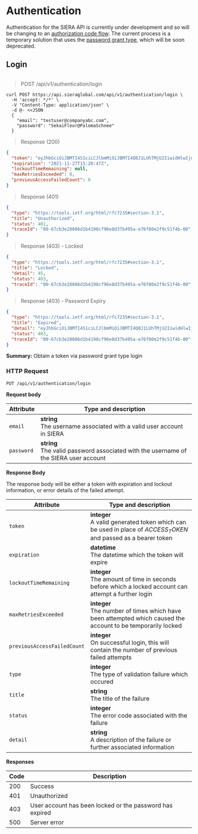 
# Authentication 

<aside class="notice">
Authentication for the SIERA API is currently under development and so will be changing to an <a href="https://auth0.com/docs/authorization/flows/authorization-code-flow">authorization code flow</a>. The current process is a temporary solution that uses the <a href="https://oauth.net/2/grant-types/password/">password grant type</a>, which will be soon deprecated.
</aside>

## Login
```shell
```

> POST /api/v1/authentication/login

```shell
curl POST https://api.sieraglobal.com/api/v1/authentication/login \
  -H 'accept: */*' \
  -V "Content-Type: application/json" \
  -d @- <<JSON  
  {
    "email": "testuser@companyabc.com",
    "password": "SekaiFleur@PalomaSchnee"
  }
```

> Response (200)

```json
{
  "token": "eyJhbGciOiJBMTI4S1ciLCJlbmMiOiJBMTI4Q0J1LUhTMjU2IiwidHlwIjoiSldUIn0.Fb5jEJb9zokguyPFyha4YFwguTMe8zChZ9isrCgI5r8o1Lfk0q_few.c02C5x7NTPEzerSoc8Rghw.lRWHsUJSm5W-NR8sfg8756MVDyA66dy_Ymet78bmNarFXEbvUYmOjCg1maDrUDmUWvWvi7_OYjAz7CgiHs7btIStaBklGX1nxIh60c_8DpA3ustSTYjmnrdSlPDJ9gENeewDIHWCjTgz1MjKhE42mdeZ6xFrxu7JFcc23m4J31kcbR8wL92MZChb_issdqhXc8CnZzYwP-PZ3wCWgsn63gc_-yQ5Y5cz9a1Sqtcbx7P2fw7PDkQi1SvVRcL7XQXhGvNbuyB21sxYYTjdcatoY6wAAGGF_UcTMmhoDV6dziELEq7pGKkwmFXZP38rZs_CBM7vtBKtWY_ESX1_C7SmrucQJRa4sdrsbHA98-q1lQkoK-ZJnl3wZRoJ6xslEicxj9bpuRL20ZRd-kmXwPBSY0ldTcvkLHhKGrN7vMBmbmQDcnps2iH64BOWi-O-YKupGK70eO-YmYLZ3T85nlbttg.Mo9LyvjYVYzN6cl258MXrQ",
  "expiration": "2021-11-27T15:20:47Z",
  "lockoutTimeRemaining": null,
  "maxRetriesExceeded": 0,
  "previousAccessFailedCount": 0
}
```

> Response (401)

```json
{
  "type": "https://tools.ietf.org/html/rfc7235#section-3.1",
  "title": "Unauthorized",
  "status": 401,
  "traceId": "00-67cb3e28086d1b4198cf96e8d37b495a-e76f80e2f9c51f4b-00"
}
```

> Response (403) - Locked

```json
{
  "type": "https://tools.ietf.org/html/rfc7235#section-3.1",
  "title": "Locked",
  "detail": 45,
  "status": 403,
  "traceId": "00-67cb3e28086d1b4198cf96e8d37b495a-e76f80e2f9c51f4b-00"
}
```

> Response (403) - Password Expiry

```json
{
  "type": "https://tools.ietf.org/html/rfc7235#section-3.1",
  "title": "Expired",
  "detail": "eyJhbGciOiJBMTI4S1ciLCJlbmMiOiJBMTI4Q0J1LUhTMjU2IiwidHlwIjoiSldUIn0.Fb5jEJb9zokguyPFyha4YFwguTMe8zChZ9isrCgI5r8o1Lfk0q_few.c02C5x7NTPEzerSoc8Rghw.lRWHsUJSm5W-NR8sfg8756MVDyA66dy_Ymet78bmNarFXEbvUYmOjCg1maDrUDmUWvWvi7_OYjAz7CgiHs7btIStaBklGX1nxIh60c_8DpA3ustSTYjmnrdSlPDJ9gENeewDIHWCjTgz1MjKhE42mdeZ6xFrxu7JFcc23m4J31kcbR8wL92MZChb_issdqhXc8CnZzYwP-PZ3wCWgsn63gc_-yQ5Y5cz9a1Sqtcbx7P2fw7PDkQi1SvVRcL7XQXhGvNbuyB21sxYYTjdcatoY6wAAGGF_UcTMmhoDV6dziELEq7pGKkwmFXZP38rZs_CBM7vtBKtWY_ESX1_C7SmrucQJRa4sdrsbHA98-q1lQkoK-ZJnl3wZRoJ6xslEicxj9bpuRL20ZRd-kmXwPBSY0ldTcvkLHhKGrN7vMBmbmQDcnps2iH64BOWi-O-YKupGK70eO-YmYLZ3T85nlbttg.Mo9LyvjYVYzN6cl258MXrQ",
  "status": 403,
  "traceId": "00-67cb3e28086d1b4198cf96e8d37b495a-e76f80e2f9c51f4b-00"
}
```

**Summary:** Obtain a token via password grant type login

### HTTP Request 
`PUT /api/v1/authentication/login`

**Request body**

| Attribute  | Type and description                                                                     |
| ---------- | ---------------------------------------------------------------------------------------- |
| `email`    | **string**<br/>The username associated with a valid user account in SIERA                |
| `password` | **string**<br/>The valid password associated with the username of the SIERA user account |


**Response Body**

The response body will be either a token with expiration and lockout information, or error details of the failed attempt.

| Attribute                   | Type and description                                                                                              |
| --------------------------- | ----------------------------------------------------------------------------------------------------------------- |
| `token`                     | **integer**<br/>A valid generated token which can be used in place of $ACCESS_TOKEN$ and passed as a bearer token |
| `expiration`                | **datetime**<br/>The datetime which the token will expire                                                         |
| `lockoutTimeRemaining`      | **integer**<br/>The amount of time in seconds before which a locked account can attempt a further login           |
| `maxRetriesExceeded`        | **integer**<br/>The number of times which have been attempted which caused the account to be temporarily locked   |
| `previousAccessFailedCount` | **integer**<br/>On successful login, this will contain the number of previous failed attempts                     |
| `type`                      | **integer**<br/>The type of validation failure which occured                                                      |
| `title`                     | **string**<br/>The title of the failure                                                                           |
| `status`                    | **integer**<br/>The error code associated with the failure                                                        |
| `detail`                    | **string**<br/>A description of the failure or further associated information                                     |

**Responses**

| Code | Description                                              |
| ---- | -------------------------------------------------------- |
| 200  | Success                                                  |
| 401  | Unauthorized                                             |
| 403  | User account has been locked or the password has expired |
| 500  | Server error                                             |